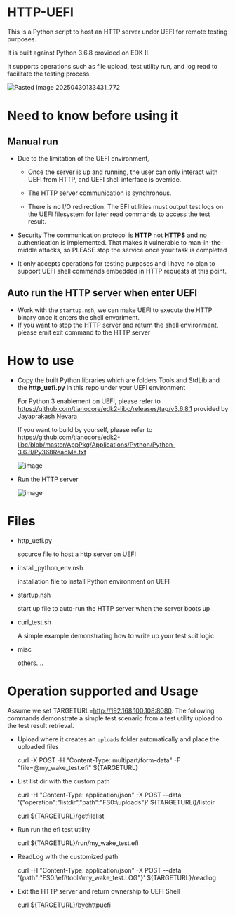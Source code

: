 # HTTP-UEFI
This is a Python script to host an HTTP server under UEFI for remote testing purposes.

It is built against Python 3.6.8 provided on EDK II.

It supports operations such as file upload, test utility run, and log read to facilitate the testing process.

![Pasted Image 20250430133431_772](https://github.com/user-attachments/assets/58de799a-e0aa-4f22-a917-d70ed9d609fc)


# Need to know before using it
## Manual run
* Due to the limitation of the UEFI environment,
  
  * Once the server is up and running, the user can only interact with UEFI from HTTP, and UEFI shell interface is override.
  
  * The HTTP server communication is synchronous.

  * There is no I/O redirection. The EFI utilities must output test logs on the UEFI filesystem for later read commands to access the test result.

* Security
  The communication protocol is **HTTP** not **HTTPS** and no authentication is implemented. That makes it vulnerable to man-in-the-middle attacks,
  so PLEASE stop the service once your task is completed
    
* It only accepts operations for testing purposes and I have no plan to support UEFI shell commands embedded in HTTP requests at this point.
  
## Auto run the HTTP server when enter UEFI
* Work with the `startup.nsh`, we can make UEFI to execute the HTTP binary once it enters the shell envoriment.
* If you want to stop the HTTP server and return the shell environment, please emit exit command to the HTTP server

# How to use
* Copy the built Python libraries which are folders Tools and StdLib and the **http_uefi.py** in this repo  under your UEFI environment
  
  For Python 3 enablement on UEFI, please refer to https://github.com/tianocore/edk2-libc/releases/tag/v3.6.8.1 provided by [Jayaprakash Nevara](https://github.com/jpshivakavi)

  If you want to build by yourself, please refer to https://github.com/tianocore/edk2-libc/blob/master/AppPkg/Applications/Python/Python-3.6.8/Py368ReadMe.txt
  
  ![image](https://github.com/user-attachments/assets/fc159642-bf84-459d-9dc5-f14ddd33a695)

* Run the HTTP server
  
  ![image](https://github.com/user-attachments/assets/7804dceb-4bbc-45eb-bb9f-10cc0191c11f)

# Files 
* http_uefi.py  
  
  socurce file to host a http server on UEFI
  
* install_python_env.nsh  
  
  installation file to install Python environment on UEFI

* startup.nsh

  start up file to auto-run the HTTP server when the server boots up 

* curl_test.sh
  
  A simple example demonstrating how to write up your test suit logic 

* misc  

  others....

# Operation supported and Usage
Assume we set TARGETURL=http://192.168.100.108:8080. The following commands demonstrate a simple test scenario from a test utility upload to the test result retrieval. 
    
* Upload where it creates an `uploads` folder automatically and place the uploaded files

  curl -X POST -H "Content-Type: multipart/form-data" -F "file=@my_wake_test.efi" ${TARGETURL}

* List list dir with the custom path 

  curl -H "Content-Type: application/json" -X POST --data '{"operation":"listdir","path":"FS0:\\uploads"}' ${TARGETURLi}/listdir

  curl ${TARGETURL}/getfilelist
    
* Run run the efi test utility

  curl ${TARGETURL}/run/my_wake_test.efi

* ReadLog with the customized path

  curl -H "Content-Type: application/json" -X POST --data '{path":"FS0:\\efi\\tools\\my_wake_test.LOG"}' ${TARGETURL}/readlog
    
* Exit the HTTP server and return ownership to UEFI Shell 

  curl ${TARGETURL}/byehttpuefi

